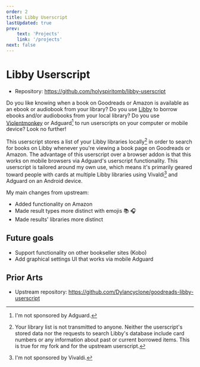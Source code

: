 ```yaml
---
order: 2
title: Libby Userscript
lastUpdated: true
prev:
    text: 'Projects'
    link: '/projects'
next: false
---
```

# Libby Userscript

* Repository: https://github.com/holyspiritomb/libby-userscript

Do you like knowing when a book on Goodreads or Amazon is available as an ebook or audiobook from your library? Do you use [Libby](https://libbyapp.com) to borrow ebooks and/or audiobooks from your local library? Do you use [Violentmonkey](https://violentmonkey.github.io) or Adguard[^1] to run userscripts on your computer or mobile device? Look no further!

This userscript stores a list of your Libby libraries locally[^2] in order to search for books on Libby whenever you're viewing a book page on Goodreads or Amazon. The advantage of this userscript over a browser addon is that this works on mobile browsers via Adguard's userscript functionality. This userscript is tailored around my own use, which means it's primarily geared toward people with cards at multiple Libby libraries using Vivaldi[^3] and Adguard on an Android device.

My main changes from upstream:
* Added functionality on Amazon
* Made result types more distinct with emojis 📚 🎧
* Made results' libraries more distinct

[^1]: I'm not sponsored by Adguard.
[^2]: Your library list is not transmitted to anyone. Neither the userscript's stored data nor the requests to search Libby's database include card numbers or any information about past or current borrowed items. This is true for my fork and for the upstream userscript.
[^3]: I'm not sponsored by Vivaldi.

## Future goals

* Support functionality on other bookseller sites (Kobo)
* Add graphical settings UI that works via mobile Adguard

## Prior Arts

* Upstream repository: https://github.com/Dylancyclone/goodreads-libby-userscript
